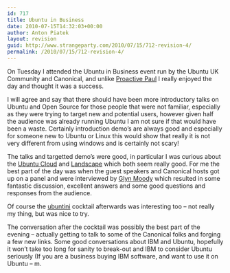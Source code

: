 ```yaml
---
id: 717
title: Ubuntu in Business
date: 2010-07-15T14:32:03+00:00
author: Anton Piatek
layout: revision
guid: http://www.strangeparty.com/2010/07/15/712-revision-4/
permalink: /2010/07/15/712-revision-4/
---
```

On Tuesday I attended the Ubuntu in Business event run by the Ubuntu UK Community and Canonical, and unlike [Proactive Paul](http://www.dontreadmyblog.com/?p=2969) I really enjoyed the day and thought it was a success.

I will agree and say that there should have been more introductory talks on Ubuntu and Open Source for those people that were not familiar, especially as they were trying to target new and potential users, however given half the audience was already running Ubuntu I am not sure if that would have been a waste. Certainly introduction demo&#8217;s are always good and especially for someone new to Ubuntu or Linux this would show that really it is not very different from using windows and is certainly not scary!

The talks and targetted demo&#8217;s were good, in particular I was curious about the [Ubuntu Cloud](http://www.ubuntu.com/cloud) and [Landscape](http://www.canonical.com/enterprise-services/landscape) which both seem really good. For me the best part of the day was when the guest speakers and Canonical hosts got up on a panel and were interviewed by [Glyn Moody](http://en.wikipedia.org/wiki/Glyn_Moody) which resulted in some fantastic discussion, excellent answers and some good questions and responses from the audience.

Of course the [ubuntini](https://wiki.ubuntu.com/ubuntini) cocktail afterwards was interesting too &#8211; not really my thing, but was nice to try.

The conversation after the cocktail was possibly the best part of the evening &#8211; actually getting to talk to some of the Canonical folks and forging a few new links. Some good conversations about IBM and Ubuntu, hopefully it won&#8217;t take too long for sanity to break-out and IBM to consider Ubuntu seriously (If you are a business buying IBM software, and want to use it on Ubuntu &#8211; m.